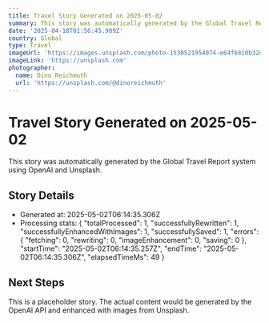 ```yaml
---
title: Travel Story Generated on 2025-05-02
summary: This story was automatically generated by the Global Travel Report system.
date: '2025-04-18T01:56:45.909Z'
country: Global
type: Travel
imageUrl: 'https://images.unsplash.com/photo-1530521954074-e64f6810b32d'
imageLink: 'https://unsplash.com'
photographer:
  name: Dino Reichmuth
  url: 'https://unsplash.com/@dinoreichmuth'
---
```









# Travel Story Generated on 2025-05-02

This story was automatically generated by the Global Travel Report system using OpenAI and Unsplash.

## Story Details

- Generated at: 2025-05-02T06:14:35.306Z
- Processing stats: {
  "totalProcessed": 1,
  "successfullyRewritten": 1,
  "successfullyEnhancedWithImages": 1,
  "successfullySaved": 1,
  "errors": {
    "fetching": 0,
    "rewriting": 0,
    "imageEnhancement": 0,
    "saving": 0
  },
  "startTime": "2025-05-02T06:14:35.257Z",
  "endTime": "2025-05-02T06:14:35.306Z",
  "elapsedTimeMs": 49
}

## Next Steps

This is a placeholder story. The actual content would be generated by the OpenAI API and enhanced with images from Unsplash.
